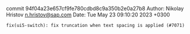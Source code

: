 commit 94f04a23e657cf9fe780cdbd8c9a350b2e0a27b8
Author: Nikolay Hristov <n.hristov@sap.com>
Date:   Tue May 23 09:10:20 2023 +0300

    fix(ui5-switch): fix truncation when text spacing is applied (#7071)
